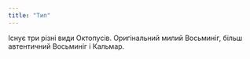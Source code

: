 ```yaml
---
title: "Тип"
---
```


Існує три різні види Октопусів. Оригінальний милий Восьминіг, більш автентичний Восьминіг і Кальмар.




